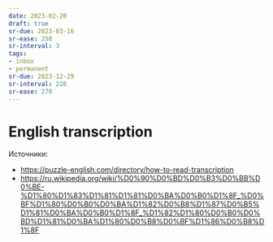 ```yaml
---
date: 2023-02-20
draft: true
sr-due: 2023-03-16
sr-ease: 250
sr-interval: 3
tags:
- inbox
- permanent
sr-due: 2023-12-29
sr-interval: 226
sr-ease: 270
---
```


# English transcription

Источники:

- https://puzzle-english.com/directory/how-to-read-transcription
- https://ru.wikipedia.org/wiki/%D0%90%D0%BD%D0%B3%D0%BB%D0%BE-%D1%80%D1%83%D1%81%D1%81%D0%BA%D0%B0%D1%8F_%D0%BF%D1%80%D0%B0%D0%BA%D1%82%D0%B8%D1%87%D0%B5%D1%81%D0%BA%D0%B0%D1%8F_%D1%82%D1%80%D0%B0%D0%BD%D1%81%D0%BA%D1%80%D0%B8%D0%BF%D1%86%D0%B8%D1%8F